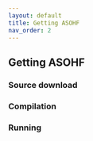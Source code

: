 ```yaml
---
layout: default
title: Getting ASOHF
nav_order: 2
---
```


## Getting ASOHF

### Source download

### Compilation

### Running

